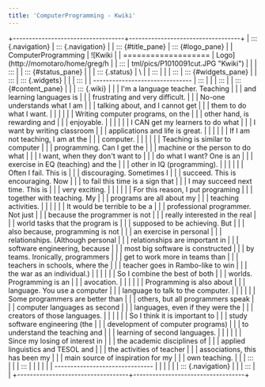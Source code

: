 ```yaml
---
title: 'ComputerProgramming - Kwiki'
---
```


+-----------------------------------+-----------------------------------+
| ::: {.navigation}                 | ::: {.navigation}                 |
| ::: {#title_pane}                 | ::: {#logo_pane}                  |
| ComputerProgramming               | ![Kwiki                           |
| ===================               | Logo](http://momotaro/home/greg/h |
| :::                               | tml/pics/P1010091cut.JPG "Kwiki") |
|                                   | :::                               |
| ::: {#status_pane}                |                                   |
| ::: {.status}                     | \                                 |
| :::                               |                                   |
| :::                               | ::: {#widgets_pane}               |
| :::                               | ::: {.widgets}                    |
|                                   | :::                               |
| -------------------------------   | :::                               |
|                                   | :::                               |
| ::: {#content_pane}               |                                   |
| ::: {.wiki}                       |                                   |
| I\'m a language teacher. Teaching |                                   |
| and learning languages is         |                                   |
| frustrating and very difficult.   |                                   |
| No-one understands what I am      |                                   |
| talking about, and I cannot get   |                                   |
| them to do what I want.           |                                   |
|                                   |                                   |
| Writing computer programs, on the |                                   |
| other hand, is rewarding and      |                                   |
| enjoyable.                        |                                   |
|                                   |                                   |
| I CAN get my learners to do what  |                                   |
| I want by writing classroom       |                                   |
| applications and life is great.   |                                   |
|                                   |                                   |
| If I am not teaching, I am at the |                                   |
| computer.                         |                                   |
|                                   |                                   |
| Teaching is similar to computer   |                                   |
| programming. Can I get the        |                                   |
| machine or the person to do what  |                                   |
| I want, when they don\'t want to  |                                   |
| do what I want? One is an         |                                   |
| exercise in EQ (teaching) and the |                                   |
| other in IQ (programming).        |                                   |
|                                   |                                   |
| Often I fail. This is             |                                   |
| discouraging. Sometimes I         |                                   |
| succeed. This is encouraging. Now |                                   |
| to fail this time is a sign that  |                                   |
| I may succeed next time. This is  |                                   |
| very exciting.                    |                                   |
|                                   |                                   |
| For this reason, I put programing |                                   |
| together with teaching. My        |                                   |
| programs are all about my         |                                   |
| teaching activities.              |                                   |
|                                   |                                   |
| It would be terrible to be a      |                                   |
| professional programmer. Not just |                                   |
| because the programmer is not     |                                   |
| really interested in the real     |                                   |
| world tasks that the program is   |                                   |
| supposed to be achieving. But     |                                   |
| also because, programming is not  |                                   |
| an exercise in personal           |                                   |
| relationships. (Although personal |                                   |
| relationships are important in    |                                   |
| software engineering, because     |                                   |
| most big software is constructed  |                                   |
| by teams. Ironically, programmers |                                   |
| get to work more in teams than    |                                   |
| teachers in schools, where the    |                                   |
| teacher goes in Rambo-like to win |                                   |
| the war as an individual.)        |                                   |
|                                   |                                   |
| So I combine the best of both     |                                   |
| worlds. Programming is an         |                                   |
| avocation.                        |                                   |
|                                   |                                   |
| Programming is also about         |                                   |
| language. You use a computer      |                                   |
| language to talk to the computer. |                                   |
|                                   |                                   |
| Some programmers are better than  |                                   |
| others, but all programmers speak |                                   |
| computer languages as second      |                                   |
| languages, even if they were the  |                                   |
| creators of those languages.      |                                   |
|                                   |                                   |
| So I think it is important to     |                                   |
| study software engineering (the   |                                   |
| development of computer programs) |                                   |
| to understand the teaching and    |                                   |
| learning of second languages.     |                                   |
|                                   |                                   |
| Since my losing of interest in    |                                   |
| the academic disciplines of       |                                   |
| applied linguistics and TESOL and |                                   |
| the activities of teacher         |                                   |
| associations, this has been my    |                                   |
| main source of inspiration for my |                                   |
| own teaching.                     |                                   |
| :::                               |                                   |
| :::                               |                                   |
|                                   |                                   |
| -------------------------------   |                                   |
|                                   |                                   |
| ::: {.navigation}                 |                                   |
| :::                               |                                   |
+-----------------------------------+-----------------------------------+

